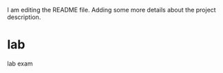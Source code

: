 I am editing the README file. Adding some more details about the project description.
# lab
lab exam
